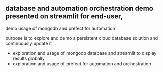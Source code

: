 ## database and automation orchestration demo presented on streamlit for end-user,
demo usage of mongodb and prefect for automation

purpose is to explore and demo a persistent cloud database solution and continuously update it

- exploration and usage of mongodb database and streamlit to display results globally
- exploration and usage of prefect for automation and orchestration

